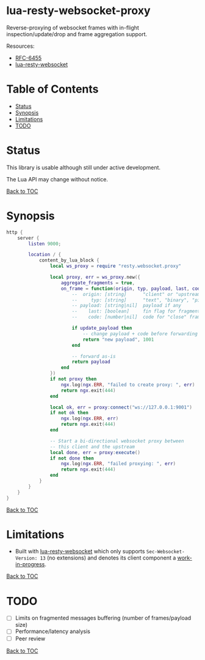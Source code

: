 # lua-resty-websocket-proxy

Reverse-proxying of websocket frames with in-flight inspection/update/drop and
frame aggregation support.

Resources:

- [RFC-6455](https://datatracker.ietf.org/doc/html/rfc6455)
- [lua-resty-websocket](https://github.com/openresty/lua-resty-websocket)

# Table of Contents

- [Status](#status)
- [Synopsis](#synopsis)
- [Limitations](#limitations)
- [TODO](#todo)

# Status

This library is usable although still under active development.

The Lua API may change without notice.

[Back to TOC](#table-of-contents)

# Synopsis

```lua
http {
    server {
        listen 9000;

        location / {
            content_by_lua_block {
                local ws_proxy = require "resty.websocket.proxy"

                local proxy, err = ws_proxy.new({
                    aggregate_fragments = true,
                    on_frame = function(origin, typ, payload, last, code)
                        --  origin: [string]      "client" or "upstream"
                        --     typ: [string]      "text", "binary", "ping", "pong", "close"
                        -- payload: [string|nil]  payload if any
                        --    last: [boolean]     fin flag for fragmented frames; true if aggregate_fragments is on
                        --    code: [number|nil]  code for "close" frames

                        if update_payload then
                            -- change payload + code before forwarding
                            return "new payload", 1001
                        end

                        -- forward as-is
                        return payload
                    end
                })
                if not proxy then
                    ngx.log(ngx.ERR, "failed to create proxy: ", err)
                    return ngx.exit(444)
                end

                local ok, err = proxy:connect("ws://127.0.0.1:9001")
                if not ok then
                    ngx.log(ngx.ERR, err)
                    return ngx.exit(444)
                end

                -- Start a bi-directional websocket proxy between
                -- this client and the upstream
                local done, err = proxy:execute()
                if not done then
                    ngx.log(ngx.ERR, "failed proxying: ", err)
                    return ngx.exit(444)
                end
            }
        }
    }
}
```

[Back to TOC](#table-of-contents)

# Limitations

* Built with [lua-resty-websocket](https://github.com/openresty/lua-resty-websocket)
  which only supports `Sec-Websocket-Version: 13` (no extensions) and denotes
  its client component a
  [work-in-progress](https://github.com/openresty/lua-resty-websocket/blob/master/lib/resty/websocket/client.lua#L4-L5).

[Back to TOC](#table-of-contents)

# TODO

- [ ] Limits on fragmented messages buffering (number of frames/payload size)
- [ ] Performance/latency analysis
- [ ] Peer review

[Back to TOC](#table-of-contents)
